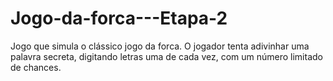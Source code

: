 # Jogo-da-forca---Etapa-2
Jogo que simula o clássico jogo da forca. O jogador tenta adivinhar uma palavra secreta, digitando letras uma de cada vez, com um número limitado de chances.
